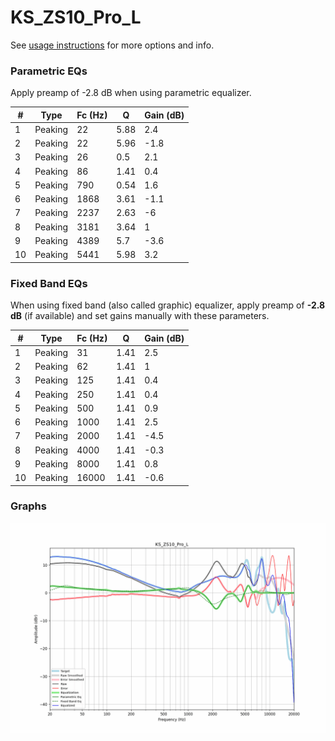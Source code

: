 # KS_ZS10_Pro_L
See [usage instructions](https://github.com/jaakkopasanen/AutoEq#usage) for more options and info.

### Parametric EQs
Apply preamp of -2.8 dB when using parametric equalizer.

|   # | Type    |   Fc (Hz) |    Q |   Gain (dB) |
|-----|---------|-----------|------|-------------|
|   1 | Peaking |        22 | 5.88 |         2.4 |
|   2 | Peaking |        22 | 5.96 |        -1.8 |
|   3 | Peaking |        26 | 0.5  |         2.1 |
|   4 | Peaking |        86 | 1.41 |         0.4 |
|   5 | Peaking |       790 | 0.54 |         1.6 |
|   6 | Peaking |      1868 | 3.61 |        -1.1 |
|   7 | Peaking |      2237 | 2.63 |        -6   |
|   8 | Peaking |      3181 | 3.64 |         1   |
|   9 | Peaking |      4389 | 5.7  |        -3.6 |
|  10 | Peaking |      5441 | 5.98 |         3.2 |

### Fixed Band EQs
When using fixed band (also called graphic) equalizer, apply preamp of **-2.8 dB** (if available) and set gains manually with these parameters.

|   # | Type    |   Fc (Hz) |    Q |   Gain (dB) |
|-----|---------|-----------|------|-------------|
|   1 | Peaking |        31 | 1.41 |         2.5 |
|   2 | Peaking |        62 | 1.41 |         1   |
|   3 | Peaking |       125 | 1.41 |         0.4 |
|   4 | Peaking |       250 | 1.41 |         0.4 |
|   5 | Peaking |       500 | 1.41 |         0.9 |
|   6 | Peaking |      1000 | 1.41 |         2.5 |
|   7 | Peaking |      2000 | 1.41 |        -4.5 |
|   8 | Peaking |      4000 | 1.41 |        -0.3 |
|   9 | Peaking |      8000 | 1.41 |         0.8 |
|  10 | Peaking |     16000 | 1.41 |        -0.6 |

### Graphs
![](./KS_ZS10_Pro_L.png)
